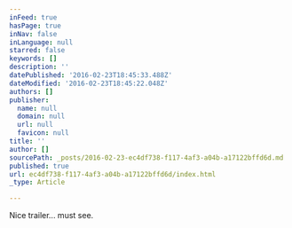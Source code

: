 ```yaml
---
inFeed: true
hasPage: true
inNav: false
inLanguage: null
starred: false
keywords: []
description: ''
datePublished: '2016-02-23T18:45:33.488Z'
dateModified: '2016-02-23T18:45:22.048Z'
authors: []
publisher:
  name: null
  domain: null
  url: null
  favicon: null
title: ''
author: []
sourcePath: _posts/2016-02-23-ec4df738-f117-4af3-a04b-a17122bffd6d.md
published: true
url: ec4df738-f117-4af3-a04b-a17122bffd6d/index.html
_type: Article

---
```

Nice trailer... must see.